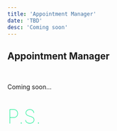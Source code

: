```yaml
---
title: 'Appointment Manager'
date: 'TBD'
desc: 'Coming soon'
---
```


## Appointment Manager
<br/>

Coming soon...

<br/>
<span style="color: #02ec88; font-weight: lighter; font-size: 44px;"> P.S.</span>